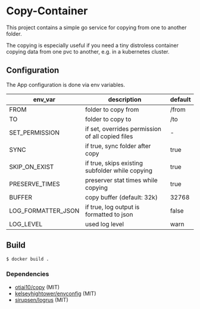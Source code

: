 # Copy-Container

This project contains a simple go service for copying from one to another folder.

The copying is especially useful if you need a tiny distroless container copying data from one pvc to another, e.g. in a kubernetes cluster.

## Configuration

The App configuration is done via env variables.

| env_var            | description                                      | default |
| ------------------ | ------------------------------------------------ | ------- |
| FROM               | folder to copy from                              | /from   |
| TO                 | folder to copy to                                | /to     |
| SET_PERMISSION     | if set, overrides permission of all copied files | -       |
| SYNC               | if true, sync folder after copy                  | true    |
| SKIP_ON_EXIST      | if true, skips existing subfolder while copying  | true    |
| PRESERVE_TIMES     | preserver stat times while copying               | true    |
| BUFFER             | copy buffer (default: 32k)                       | 32768   |
| LOG_FORMATTER_JSON | if true, log output is formatted to json         | false   |
| LOG_LEVEL          | used log level                                   | warn    |

## Build

``` bash
$ docker build .
```

### Dependencies

- [otiai10/copy](github.com/otiai10/copy) (MIT)
- [kelseyhightower/envconfig](github.com/kelseyhightower/envconfig) (MIT)
- [sirupsen/logrus](github.com/sirupsen/logrus) (MIT)
